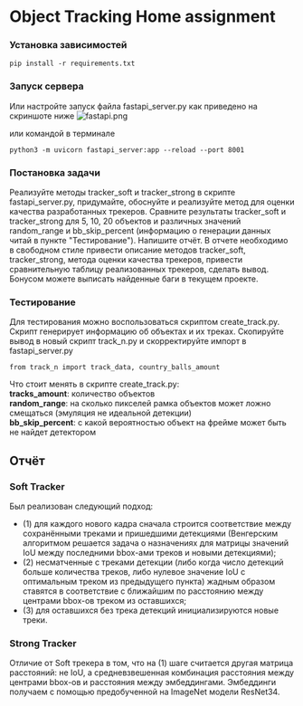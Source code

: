 # Object Tracking Home assignment

### Установка зависимостей
```
pip install -r requirements.txt
```

### Запуск сервера
Или настройте запуск файла fastapi_server.py как приведено на скриншоте ниже 
![fastapi.png](info/fastapi.png)

или командой в терминале
```
python3 -m uvicorn fastapi_server:app --reload --port 8001 
```

### Постановка задачи

Реализуйте методы tracker_soft и tracker_strong в скрипте fastapi_server.py,
придумайте, обоснуйте и реализуйте метод для оценки качества разработанных трекеров.
Сравните результаты tracker_soft и tracker_strong для 5, 10, 20 объектов и различных 
значений random_range и bb_skip_percent
(информацию о генерации данных читай в пункте "Тестирование"). Напишите отчёт. 
В отчете необходимо в свободном стиле привести описание методов tracker_soft, 
tracker_strong, метода оценки качества трекеров, привести сравнительную таблицу 
реализованных трекеров, сделать вывод.  
Бонусом можете выписать найденные баги в текущем проекте.

### Тестирование
Для тестирования можно воспользоваться скриптом create_track.py. Скрипт генерирует
информацию об объектах и их треках. Скопируйте вывод в новый скрипт track_n.py и
скорректируйте импорт в fastapi_server.py
```
from track_n import track_data, country_balls_amount
```
Что стоит менять в скрипте create_track.py:  
**tracks_amount**: количество объектов  
**random_range**: на сколько пикселей рамка объектов может ложно смещаться (эмуляция не идеальной детекции)  
**bb_skip_percent**: с какой вероятностью объект на фрейме может быть не найдет детектором


## Отчёт

### Soft Tracker

Был реализован следующий подход:

- (1) для каждого нового кадра сначала строится соответствие между сохранёнными треками и пришедшими детекциями (Венгерским алгоритмом решается задача о назначениях для матрицы значений IoU между последними bbox-ами треков и новыми детекциями);
- (2) несматченные с треками детекции (либо когда число детекций больше количества треков, либо нулевое значение IoU с оптимальным треком из предыдущего пункта) жадным образом ставятся в соответствие с ближайшим по расстоянию между центрами bbox-ов треком из оставшихся;
- (3) для оставшихся без трека детекций инициализируются новые треки.

### Strong Tracker

Отличие от Soft трекера в том, что на (1) шаге считается другая матрица расстояний: не IoU, а средневзвешенная комбинация расстояния между центрами bbox-ов и расстояния между эмбеддингами. Эмбеддинги получаем с помощью предобученной на ImageNet модели ResNet34.
